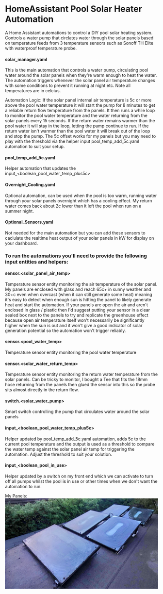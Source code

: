 # HomeAssistant Pool Solar Heater Automation
A Home Assistant automations to control a DIY pool solar heating system. Controls a water pump that circlates water through the solar panels based on temperature feeds from 3 temperature sensors such as Sonoff TH Elite with waterproof temperature probe.

#### **solar_manager.yaml** 
This is the main automation that controls a water pump, circulating pool water around the solar panels when they're warm enough to heat the water. The automation triggers whenever the solar panel air temperature changes with some conditions to prevent it running at night etc. Note all temperatures are in celcius.

Automation Logic: If the solar panel internal air temperature is 5c or more above the pool water temperature it will start the pump for 8 minutes to get a reliable return flow temperature from the panels. It then runs a while loop to monitor the pool water temperature and the water returning from the solar panels every 15 seconds. If the return water remains warmer than the pool water it will stay in the loop, letting the pump continue to run. If the return water isn't warmer than the pool water it will break out of the loop and stop the pump. The 5c offset works for my panels but you may need to play with the threshold via the helper input pool_temp_add_5c.yaml automation to suit your setup.

#### **pool_temp_add_5c.yaml**
Helper automation that updates the input_<boolean_pool_water_temp_plus5c>

#### **Overnight_Cooling.yaml**
Optional automation, can be used when the pool is too warm, running water through your solar panels overnight which has a cooling effect. My return water comes back about 2c lower than it left the pool when run on a summer night.

#### **Optional_Sensors.yaml**
Not needed for the main automation but you can add these sensors to caclulate the realtime heat output of your solar panels in kW for display on your dashboard.



### **To run the automations you'll need to provide the following input entities and helpers:**

#### **sensor.<solar_panel_air_temp>**
Temperature sensor entity monitoring the air temperature of the solar panel. My panels are enclosed with glass and reach 65c+ in sunny weather and 30+c even when overcast (when it can still generate some heat) meaning it's easy to detect when enough sun is hitting the panel to likely generate heat and start the automation. If your panels are open the air and aren't enclosed in glass / plastic then I'd suggest putting your sensor in a clear sealed box next to the panels to try and replicate the greenhouse effect because open air temperature itself won't necessarily be significantly higher when the sun is out and it won't give a good indicator of solar generation potential so the automation won't trigger reliably.

#### **sensor.<pool_water_temp>**
Temperature sensor entity monitoring the pool water temperature

#### **sensor.<solar_water_return_temp>**
Temperature sensor entity monitoring the return water temperature from the solar panels. Can be tricky to monitor, I bought a Tee that fits the 18mm hose returning from the panels then glued the sensor into this so the probe sits almost directly in the return flow.

#### **switch.<solar_water_pump>**
Smart switch controlling the pump that circulates water around the solar panels

#### **input_<boolean_pool_water_temp_plus5c>**
Helper updated by pool_temp_add_5c.yaml automation, adds 5c to the current pool temperature and the output is used as a threshold to compare the water temp against the solar panel air temp for triggering the automation. Adjust the threshold to suit your solution.

#### **input_<boolean_pool_in_use>**
Helper updated by a switch on my front end which we can activate to turn off all pumps whilst the pool is in use or other times when we don't want the automation to run.

My Panels:
![alt text](https://github.com/LocobladeHA/HomeAssistant_Pool_Solar_Heater/blob/cacfb90a23c6a951f953364447e5dc6ef1134b21/MySolarPanels.jpg?raw=true "Pool Solar Panels")
